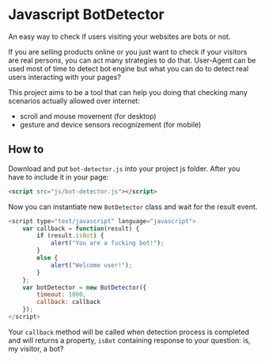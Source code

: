 # Javascript BotDetector
An easy way to check if users visiting your websites are bots or not. 

If you are selling products online or you just want to check if your visitors are real persons, you can act many strategies to do that.
User-Agent can be used most of time to detect bot engine but what you can do to detect real users interacting with your pages?

This project aims to be a tool that can help you doing that checking many scenarios actually allowed over internet:
- scroll and mouse movement (for desktop)
- gesture and device sensors recognizement (for mobile)

## How to
Download and put `bot-detector.js` into your project js folder.
After you have to include it in your page:
```html
<script src="js/bot-detector.js"></script>
````


Now you can instantiate new `BotDetector` class and wait for the result event. 
```javascript
<script type="text/javascript" language="javascript">
	var callback = function(result) {
		if (result.isBot) {
			alert("You are a fucking bot!");
		}
		else {
			alert("Welcome user!");
		}
	};
	var botDetector = new BotDetector({
		timeout: 1000,
		callback: callback
	});
</script>
```
Your `callback` method will be called when detection process is completed and will returns a property, `isBot` containing response
to your question: is, my visitor, a bot?
